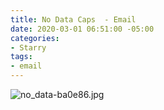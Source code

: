 ```yaml
---
title: No Data Caps  - Email
date: 2020-03-01 06:51:00 -05:00
categories:
- Starry
tags:
- email
---
```


![no_data-ba0e86.jpg](/uploads/no_data-ba0e86.jpg)